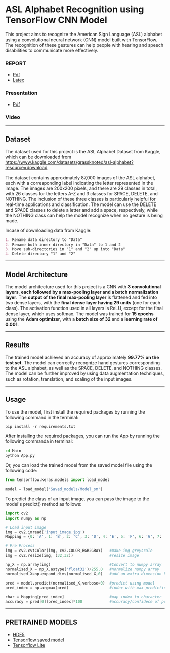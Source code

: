 # ASL Alphabet Recognition using TensorFlow CNN Model

This project aims to recognize the American Sign Language (ASL) alphabet using a convolutional neural network (CNN) model built with TensorFlow. The recognition of these gestures can help people with hearing and speech disabilities to communicate more effectively.

### REPORT
- [Pdf](./Main/Report.pdf)
- [Latex](./Main/Latex)
### Presentation
- [Pdf]()
### Video
---
## Dataset

The dataset used for this project is the ASL Alphabet Dataset from Kaggle, which can be downloaded from https://www.kaggle.com/datasets/grassknoted/asl-alphabet?resource=download

The dataset contains approximately 87,000 images of the ASL alphabet, each with a corresponding label indicating the letter represented in the image. The images are 200x200 pixels, and there are 29 classes in total, with 26 classes for the letters A-Z and 3 classes for SPACE, DELETE, and NOTHING. The inclusion of these three classes is particularly helpful for real-time applications and classification. The model can use the DELETE and SPACE classes to delete a letter and add a space, respectively, while the NOTHING class can help the model recognize when no gesture is being made.

Incase of downloading data from Kaggle:
```markdown
1. Rename data directory to "Data"
2. Rename both inner directory in "Data" to 1 and 2
3. Move sub-directories in "1" and "2" up into "Data"
4. Delete directory "1" and "2"
```
---
## Model Architecture

The model architecture used for this project is a CNN with **3 convolutional layers**, **each followed by a max-pooling layer and a batch normalization layer**. The **output of the final max-pooling layer** is flattened and fed into two dense layers, with the **final dense layer having 29 units** (one for each class). The activation function used in all layers is ReLU, except for the final dense layer, which uses softmax. The model was trained for **15 epochs** using the **Adam optimizer**, with a **batch size of 32** and a **learning rate of 0.001**.

---
## Results

The trained model achieved an accuracy of approximately **99.77% on the test set**. The model can correctly recognize hand gestures corresponding to the ASL alphabet, as well as the SPACE, DELETE, and NOTHING classes. The model can be further improved by using data augmentation techniques, such as rotation, translation, and scaling of the input images.

---
## Usage

To use the model, first install the required packages by running the following command in the terminal:

```python
pip install -r requirements.txt
```

After installing the required packages, you can run the App by running the following commanda in terminal:
```bash
cd Main
python App.py
```

Or, you can load the trained model from the saved model file using the following code:

```python
from tensorflow.keras.models import load_model

model = load_model('Saved_models/Model_sm')
```
To predict the class of an input image, you can pass the image to the model's predict() method as follows:

```python
import cv2
import numpy as np

# Load input image
img = cv2.imread('input_image.jpg')
Mapping = {0: 'A', 1: 'B', 2: 'C', 3: 'D', 4: 'E', 5: 'F', 6: 'G', 7: 'H', 8: 'I', 9: 'J', 10: 'K', 11: 'L', 12: 'M', 13: 'N', 14: 'O', 15: 'P', 16: 'Q', 17: 'R', 18: 'S', 19: 'T', 20: 'U', 21: 'V', 22: 'W', 23: 'X', 24: 'Y', 25: 'Z', 26: 'del', 27: 'nothing', 28: 'space'}

# Pre Process
img = cv2.cvtColor(img, cv2.COLOR_BGR2GRAY)   #make img greyscale
img = cv2.resize(img, (32,32))                #resize image 

np_X = np.array(img)                          #Convert to numpy array
normalised_X = np_X.astype('float32')/255.0   #normalize numpy array
normalised_X=np.expand_dims(normalised_X,0)   #add an extra dimension b/c model is trained on a (None,32,32) shape

pred = model.predict(normalised_X,verbose=0)  #predict using model 
pred_index = np.argmax(pred)                  #index with max prediction

char = Mapping[pred_index]                    #map index to character
accuracy = pred[0][pred_index]*100            #accuracy/confidece of prediction

```
---
## PRETRAINED MODELS
- [HDF5](./Saved_models/Model_hdf5)
- [Tensorflow saved model](./Saved_models/Model_sm)
- [Tensorflow Lite](./Saved_models/Model_tflite.tflite)